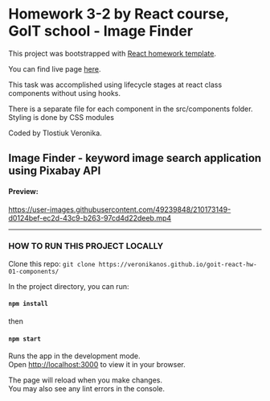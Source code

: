 # Homework 3-2 by React course, GoIT school - Image Finder

This project was bootstrapped with
[React homework template](https://github.com/goitacademy/react-homework-template).

You can find live page
[here](https://veronikanos.github.io/goit-react-hw-03-image-finder/).

This task was accomplished using lifecycle stages at react class components without using hooks.

There is a separate file for each component in the src/components folder. 
Styling is done by CSS modules

Coded by Tlostiuk Veronika.

## Image Finder - keyword image search application using Pixabay API

#### Preview:

https://user-images.githubusercontent.com/49239848/210173149-d0124bef-ec2d-43c9-b263-97cd4d22deeb.mp4

---

### HOW TO RUN THIS PROJECT LOCALLY

Clone this repo:
`git clone https://veronikanos.github.io/goit-react-hw-01-components/`

In the project directory, you can run:

#### `npm install`

then

#### `npm start`

Runs the app in the development mode.\
Open [http://localhost:3000](http://localhost:3000) to view it in your browser.

The page will reload when you make changes.\
You may also see any lint errors in the console.
